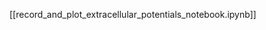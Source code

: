 <!--
# Title: 4.2 Record & Plot Extracellular Potentials
# Updated: 2025-02-04
#
# Contributors:
    # Dylan Daniels
-->

[[record_and_plot_extracellular_potentials_notebook.ipynb]]
